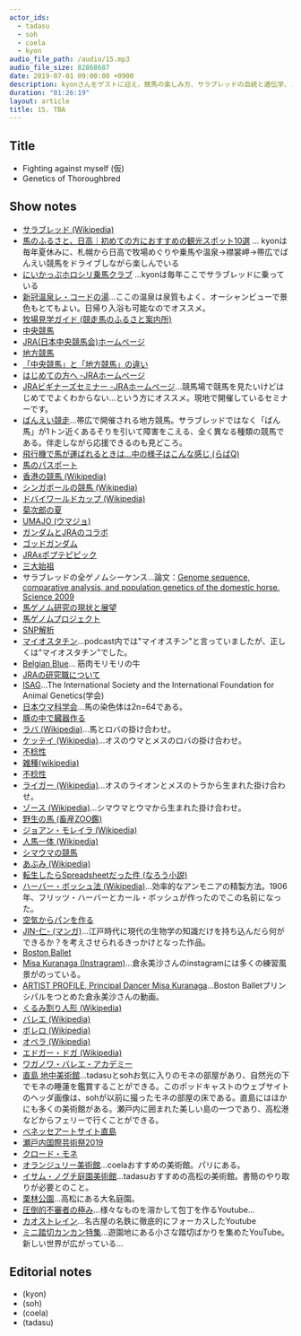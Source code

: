 ```yaml
---
actor_ids:
  - tadasu
  - soh
  - coela
  - kyon
audio_file_path: /audio/15.mp3
audio_file_size: 82868687
date: 2019-07-01 09:00:00 +0900
description: kyonさんをゲストに迎え、競馬の楽しみ方、サラブレッドの血統と遺伝学、バレエの魅力、サイエンスと芸術の共通点、直島・地中美術館のモネの部屋などについて話しました。（出演：tadasu、soh、coela、kyon）
duration: "01:26:19"
layout: article
title: 15. TBA
---
```


## Title
- Fighting against myself (仮)
- Genetics of Thoroughbred

## Show notes
- [サラブレッド (Wikipedia)](https://ja.wikipedia.org/wiki/%E3%82%B5%E3%83%A9%E3%83%96%E3%83%AC%E3%83%83%E3%83%89)
- [馬のふるさと、日高｜初めての方におすすめの観光スポット10選](https://hokkaido-labo.com/area/tokachi/hidaka-sightseeing) ... kyonは毎年夏休みに、札幌から日高で牧場めぐりや乗馬や温泉→襟裳岬→帯広でばんえい競馬をドライブしながら楽しんでいる
- [にいかっぷホロシリ乗馬クラブ](http://horoshiri.jp/) ...kyonは毎年ここでサラブレッドに乗っている
- [新冠温泉レ・コードの湯](https://hotelhills.jp/)...ここの温泉は泉質もよく、オーシャンビューで景色もとてもよい。日帰り入浴も可能なのでオススメ。
- [牧場見学ガイド (競走馬のふるさと案内所)](https://uma-furusato.com/guide/)
- [中央競馬](https://ja.wikipedia.org/wiki/%E4%B8%AD%E5%A4%AE%E7%AB%B6%E9%A6%AC)
- [JRA(日本中央競馬会)ホームページ](http://www.jra.go.jp/)
- [地方競馬](http://www.keiba.go.jp/)
- [「中央競馬」と「地方競馬」の違い](https://www.homemate-research-keiba.com/useful/16205_keiba_006/)
- [はじめての方へ -JRAホームページ](http://www.jra.go.jp/kouza/beginner/)
- [JRAビギナーズセミナー -JRAホームページ](http://www.jra.go.jp/kouza/beginner/seminar/)...競馬場で競馬を見たいけどはじめてでよくわからない…という方にオススメ。現地で開催しているセミナーです。
- [ばんえい競走](https://banei-keiba.or.jp/)...帯広で開催される地方競馬。サラブレッドではなく「ばん馬」が1トン近くあるそりを引いて障害をこえる、全く異なる種類の競馬である。伴走しながら応援できるのも見どころ。
- [飛行機で馬が運ばれるときは...中の様子はこんな感じ (らばQ)](http://labaq.com/archives/51908050.html)
- [馬のパスポート](https://umabi.jp/news/4)
- [香港の競馬 (Wikipedia)](https://ja.wikipedia.org/wiki/%E9%A6%99%E6%B8%AF%E3%81%AE%E7%AB%B6%E9%A6%AC)
- [シンガポールの競馬 (Wikipedia)](https://ja.wikipedia.org/wiki/%E3%82%B7%E3%83%B3%E3%82%AC%E3%83%9D%E3%83%BC%E3%83%AB%E3%81%AE%E7%AB%B6%E9%A6%AC)
- [ドバイワールドカップ (Wikipedia)](https://ja.wikipedia.org/wiki/%E3%83%89%E3%83%90%E3%82%A4%E3%83%AF%E3%83%BC%E3%83%AB%E3%83%89%E3%82%AB%E3%83%83%E3%83%97)
- [菊次郎の夏](https://www.amazon.co.jp/%E8%8F%8A%E6%AC%A1%E9%83%8E%E3%81%AE%E5%A4%8F-DVD-%E3%83%93%E3%83%BC%E3%83%88%E3%81%9F%E3%81%91%E3%81%97/dp/B00005EDS4)
- [UMAJO (ウマジョ)](http://umajo.jra.jp/)
- [ガンダムとJRAのコラボ](https://dengekionline.com/articles/3434/)
- [ゴッドガンダム](https://ja.wikipedia.org/wiki/%E3%82%B4%E3%83%83%E3%83%89%E3%82%AC%E3%83%B3%E3%83%80%E3%83%A0)
- [JRAxポプテピピック](http://jra.jp/news/201904/042403.html)
- [三大始祖](https://ja.wikipedia.org/wiki/%E4%B8%89%E5%A4%A7%E5%A7%8B%E7%A5%96)
- サラブレッドの全ゲノムシーケンス...論文：[Genome sequence, comparative analysis, and population genetics of the domestic horse. Science 2009](http://www.sciencemag.org/cgi/pmidlookup?view=long&pmid=19892987)
- [馬ゲノム研究の現状と展望](http://www.b-t-c.or.jp/btc_p300/btcn/btcn64/btcn064-02.pdf)
- [馬ゲノムプロジェクト](http://www.uky.edu/Ag/Horsemap/)
- [SNP解析](https://ja.wikipedia.org/wiki/%E4%B8%80%E5%A1%A9%E5%9F%BA%E5%A4%9A%E5%9E%8B)
- [マイオスタチン](https://www.jaica.com/products_redox_myostatin_kit_pc.html)...podcast内では"マイオスチン"と言っていましたが、正しくは"マイオスタチン"でした。
- [Belgian Blue](https://en.wikipedia.org/wiki/Belgian_Blue)... 筋肉モリモリの牛
- [JRAの研究職について](https://jra-saiyou.jp/2019/jobinfo/doctor.html)
- [ISAG](https://www.isag.us/index.asp)...The International Society and the International Foundation for Animal Genetics(学会)
- [日本ウマ科学会](http://jses.equinst.go.jp/)...馬の染色体は2n=64である。
- [豚の中で臓器作る](https://jp.techcrunch.com/2017/08/11/20170810crisprd-pigs-offer-hope-for-the-human-organ-transplant-shortage/)
- [ラバ (Wikipedia)](https://ja.wikipedia.org/wiki/%E3%83%A9%E3%83%90)...馬とロバの掛け合わせ。
- [ケッテイ (Wikipedia)](https://ja.wikipedia.org/wiki/%E3%82%B1%E3%83%83%E3%83%86%E3%82%A4)...オスのウマとメスのロバの掛け合わせ。
- [不稔性](https://kotobank.jp/word/%E4%B8%8D%E7%A8%94%E6%80%A7-125575)
- [雑種(wikipedia)](https://ja.wikipedia.org/wiki/%E9%9B%91%E7%A8%AE)
- [不稔性](https://kotobank.jp/word/%E4%B8%8D%E7%A8%94%E6%80%A7-125575)
- [ライガー (Wikipedia)](https://ja.wikipedia.org/wiki/%E3%83%A9%E3%82%A4%E3%82%AC%E3%83%BC)...オスのライオンとメスのトラから生まれた掛け合わせ。
- [ゾース (Wikipedia)](https://ja.wikipedia.org/wiki/%E3%82%BE%E3%83%BC%E3%82%B9)...シマウマとウマから生まれた掛け合わせ。
- [野生の馬 (畜産ZOO鑑)](http://zookan.lin.gr.jp/kototen/uma/u122_2.htm)
- [ジョアン・モレイラ (Wikipedia)](https://ja.wikipedia.org/wiki/%E3%82%B8%E3%83%A7%E3%82%A2%E3%83%B3%E3%83%BB%E3%83%A2%E3%83%AC%E3%82%A4%E3%83%A9)
- [人馬一体 (Wikipedia)](https://en.wikipedia.org/wiki/Jinba_ittai)
- [シマウマの競馬](https://www.youtube.com/watch?v=MzMtgH2Ya_I)
- [あぶみ (Wikipedia)](https://ja.wikipedia.org/wiki/%E9%90%99)
- [転生したらSpreadsheetだった件 (なろう小説)](https://kakuyomu.jp/works/1177354054887646455)
- [ハーバー・ボッシュ法 (Wikipedia)](https://ja.wikipedia.org/wiki/%E3%83%8F%E3%83%BC%E3%83%90%E3%83%BC%E3%83%BB%E3%83%9C%E3%83%83%E3%82%B7%E3%83%A5%E6%B3%95)...効率的なアンモニアの精製方法。1906年、フリッツ・ハーバーとカール・ボッシュが作ったのでこの名前になった。
- [空気からパンを作る](http://www.tsukuba-sci.com/?column01=%E7%A9%BA%E6%B0%97%E3%81%8B%E3%82%89%E3%83%91%E3%83%B3%E3%82%92%E4%BD%9C%E3%82%8B%E3%80%80%EF%BD%9E%E3%82%A2%E3%83%B3%E3%83%A2%E3%83%8B%E3%82%A2%E3%81%AE%E8%A9%B1%EF%BD%9E)
- [JIN-仁- (マンガ)](https://www.amazon.co.jp/JIN%E2%80%95%E4%BB%81%E2%80%95-1-%E3%83%A4%E3%83%B3%E3%82%B0%E3%82%B8%E3%83%A3%E3%83%B3%E3%83%97%E3%82%B3%E3%83%9F%E3%83%83%E3%82%AF%E3%82%B9DIGITAL-%E6%9D%91%E4%B8%8A%E3%82%82%E3%81%A8%E3%81%8B-ebook/dp/B009GZIRIC)...江戸時代に現代の生物学の知識だけを持ち込んだら何ができるか？を考えさせられるきっかけとなった作品。
- [Boston Ballet](https://www.bostonballet.org/home.aspx)
- [Misa Kuranaga (Instragram)](https://www.instagram.com/misakuranaga/?hl=ja)...倉永美沙さんのinstagramには多くの練習風景がのっている。
- [ARTIST PROFILE, Principal Dancer Misa Kuranaga](https://www.youtube.com/watch?v=6gnEXTcBojk)...Boston Balletプリンシパルをつとめた倉永美沙さんの動画。
- [くるみ割り人形 (Wikipedia)](https://ja.wikipedia.org/wiki/%E3%81%8F%E3%82%8B%E3%81%BF%E5%89%B2%E3%82%8A%E4%BA%BA%E5%BD%A2)
- [バレエ (Wikipedia)](https://ja.wikipedia.org/wiki/%E3%83%90%E3%83%AC%E3%82%A8)
- [ボレロ (Wikipedia)](https://ja.wikipedia.org/wiki/%E3%83%9C%E3%83%AC%E3%83%AD_(%E3%83%80%E3%83%B3%E3%82%B9%E3%83%BB%E9%9F%B3%E6%A5%BD))
- [オペラ (Wikipedia)](https://ja.wikipedia.org/wiki/%E3%82%AA%E3%83%9A%E3%83%A9)
- [エドガー・ドガ (Wikipedia)](https://ja.wikipedia.org/wiki/%E3%82%A8%E3%83%89%E3%82%AC%E3%83%BC%E3%83%BB%E3%83%89%E3%82%AC)
- [ワガノワ・バレエ・アカデミー](https://www.bunkamura.co.jp/orchard/lineup/18_gala/topics/998.html)
- [直島 地中美術館](http://benesse-artsite.jp/art/chichu.html)...tadasuとsohお気に入りのモネの部屋があり、自然光の下でモネの睡蓮を鑑賞することができる。このポッドキャストのウェブサイトのヘッダ画像は、sohが以前に撮ったモネの部屋の床である。直島にはほかにも多くの美術館がある。瀬戸内に囲まれた美しい島の一つであり、高松港などからフェリーで行くことができる。
- [ベネッセアートサイト直島](http://benesse-artsite.jp/)
- [瀬戸内国際芸術祭2019](https://setouchi-artfest.jp/)
- [クロード・モネ](https://ja.wikipedia.org/wiki/%E3%82%AF%E3%83%AD%E3%83%BC%E3%83%89%E3%83%BB%E3%83%A2%E3%83%8D)
- [オランジュリー美術館](https://www.musee-orangerie.fr/)...coelaおすすめの美術館。パリにある。
- [イサム・ノグチ庭園美術館](http://www.isamunoguchi.or.jp/)...tadasuおすすめの高松の美術館。書簡のやり取りが必要とのこと。
- [栗林公園](https://www.my-kagawa.jp/ritsuringarden)...高松にある大名庭園。
- [圧倒的不審者の極み](https://www.youtube.com/channel/UCg3qsVzHeUt5_cPpcRtoaJQ)...様々なものを溶かして包丁を作るYoutube...
- [カオストレイン](https://www.youtube.com/watch?v=lyQVJZ8oTsU)...名古屋の名鉄に徹底的にフォーカスしたYoutube
- [ミニ踏切カンカン特集](https://www.youtube.com/watch?v=W5moIoAZ38I)...遊園地にある小さな踏切ばかりを集めたYouTube。新しい世界が広がっている...

## Editorial notes
- (kyon)
- (soh)
- (coela)
- (tadasu)
